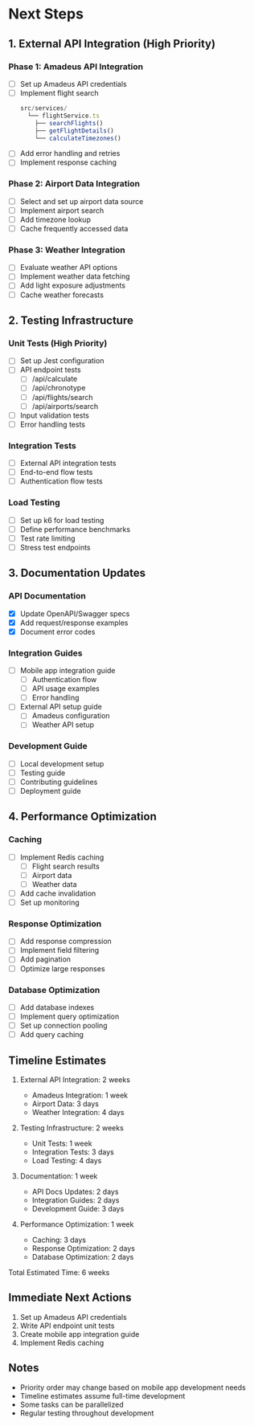 # Next Steps

## 1. External API Integration (High Priority)

### Phase 1: Amadeus API Integration
- [ ] Set up Amadeus API credentials
- [ ] Implement flight search
  ```typescript
  src/services/
    └── flightService.ts
      ├── searchFlights()
      ├── getFlightDetails()
      └── calculateTimezones()
  ```
- [ ] Add error handling and retries
- [ ] Implement response caching

### Phase 2: Airport Data Integration
- [ ] Select and set up airport data source
- [ ] Implement airport search
- [ ] Add timezone lookup
- [ ] Cache frequently accessed data

### Phase 3: Weather Integration
- [ ] Evaluate weather API options
- [ ] Implement weather data fetching
- [ ] Add light exposure adjustments
- [ ] Cache weather forecasts

## 2. Testing Infrastructure

### Unit Tests (High Priority)
- [ ] Set up Jest configuration
- [ ] API endpoint tests
  - [ ] /api/calculate
  - [ ] /api/chronotype
  - [ ] /api/flights/search
  - [ ] /api/airports/search
- [ ] Input validation tests
- [ ] Error handling tests

### Integration Tests
- [ ] External API integration tests
- [ ] End-to-end flow tests
- [ ] Authentication flow tests

### Load Testing
- [ ] Set up k6 for load testing
- [ ] Define performance benchmarks
- [ ] Test rate limiting
- [ ] Stress test endpoints

## 3. Documentation Updates

### API Documentation
- [x] Update OpenAPI/Swagger specs
- [x] Add request/response examples
- [x] Document error codes

### Integration Guides
- [ ] Mobile app integration guide
  - [ ] Authentication flow
  - [ ] API usage examples
  - [ ] Error handling
- [ ] External API setup guide
  - [ ] Amadeus configuration
  - [ ] Weather API setup

### Development Guide
- [ ] Local development setup
- [ ] Testing guide
- [ ] Contributing guidelines
- [ ] Deployment guide

## 4. Performance Optimization

### Caching
- [ ] Implement Redis caching
  - [ ] Flight search results
  - [ ] Airport data
  - [ ] Weather data
- [ ] Add cache invalidation
- [ ] Set up monitoring

### Response Optimization
- [ ] Add response compression
- [ ] Implement field filtering
- [ ] Add pagination
- [ ] Optimize large responses

### Database Optimization
- [ ] Add database indexes
- [ ] Implement query optimization
- [ ] Set up connection pooling
- [ ] Add query caching

## Timeline Estimates

1. External API Integration: 2 weeks
   - Amadeus Integration: 1 week
   - Airport Data: 3 days
   - Weather Integration: 4 days

2. Testing Infrastructure: 2 weeks
   - Unit Tests: 1 week
   - Integration Tests: 3 days
   - Load Testing: 4 days

3. Documentation: 1 week
   - API Docs Updates: 2 days
   - Integration Guides: 2 days
   - Development Guide: 3 days

4. Performance Optimization: 1 week
   - Caching: 3 days
   - Response Optimization: 2 days
   - Database Optimization: 2 days

Total Estimated Time: 6 weeks

## Immediate Next Actions
1. Set up Amadeus API credentials
2. Write API endpoint unit tests
3. Create mobile app integration guide
4. Implement Redis caching

## Notes
- Priority order may change based on mobile app development needs
- Timeline estimates assume full-time development
- Some tasks can be parallelized
- Regular testing throughout development 